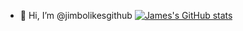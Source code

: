 - 👋 Hi, I’m @jimbolikesgithub
[![James's GitHub stats](https://github-readme-stats.vercel.app/api?username=jimbolikesgithub)](https://github.com/anuraghazra/github-readme-stats)
